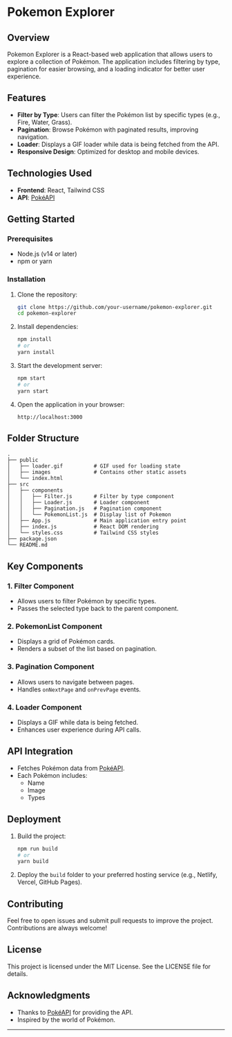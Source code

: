 # Pokemon Explorer

## Overview
Pokemon Explorer is a React-based web application that allows users to explore a collection of Pokémon. The application includes filtering by type, pagination for easier browsing, and a loading indicator for better user experience.

## Features
- **Filter by Type**: Users can filter the Pokémon list by specific types (e.g., Fire, Water, Grass).
- **Pagination**: Browse Pokémon with paginated results, improving navigation.
- **Loader**: Displays a GIF loader while data is being fetched from the API.
- **Responsive Design**: Optimized for desktop and mobile devices.

## Technologies Used
- **Frontend**: React, Tailwind CSS
- **API**: [PokéAPI](https://pokeapi.co/)

## Getting Started

### Prerequisites
- Node.js (v14 or later)
- npm or yarn

### Installation
1. Clone the repository:
   ```bash
   git clone https://github.com/your-username/pokemon-explorer.git
   cd pokemon-explorer
   ```

2. Install dependencies:
   ```bash
   npm install
   # or
   yarn install
   ```

3. Start the development server:
   ```bash
   npm start
   # or
   yarn start
   ```

4. Open the application in your browser:
   ```
   http://localhost:3000
   ```

## Folder Structure
```
.
├── public
│   ├── loader.gif          # GIF used for loading state
│   ├── images              # Contains other static assets
│   └── index.html
├── src
│   ├── components
│   │   ├── Filter.js       # Filter by type component
│   │   ├── Loader.js       # Loader component
│   │   ├── Pagination.js   # Pagination component
│   │   └── PokemonList.js  # Display list of Pokemon
│   ├── App.js              # Main application entry point
│   ├── index.js            # React DOM rendering
│   └── styles.css          # Tailwind CSS styles
├── package.json
└── README.md
```

## Key Components
### 1. **Filter Component**
- Allows users to filter Pokémon by specific types.
- Passes the selected type back to the parent component.

### 2. **PokemonList Component**
- Displays a grid of Pokémon cards.
- Renders a subset of the list based on pagination.

### 3. **Pagination Component**
- Allows users to navigate between pages.
- Handles `onNextPage` and `onPrevPage` events.

### 4. **Loader Component**
- Displays a GIF while data is being fetched.
- Enhances user experience during API calls.

## API Integration
- Fetches Pokémon data from [PokéAPI](https://pokeapi.co/).
- Each Pokémon includes:
  - Name
  - Image
  - Types

## Deployment
1. Build the project:
   ```bash
   npm run build
   # or
   yarn build
   ```

2. Deploy the `build` folder to your preferred hosting service (e.g., Netlify, Vercel, GitHub Pages).

## Contributing
Feel free to open issues and submit pull requests to improve the project. Contributions are always welcome!

## License
This project is licensed under the MIT License. See the LICENSE file for details.

## Acknowledgments
- Thanks to [PokéAPI](https://pokeapi.co/) for providing the API.
- Inspired by the world of Pokémon.

---

